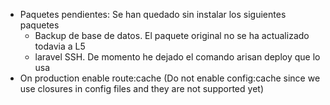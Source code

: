 - Paquetes pendientes: Se han quedado sin instalar los siguientes paquetes
	- Backup de base de datos. El paquete original no se ha actualizado todavia a L5
	- laravel SSH. De momento he dejado el comando arisan deploy que lo usa
- On production enable route:cache (Do not enable config:cache since we use closures in config files and they are not supported yet)


